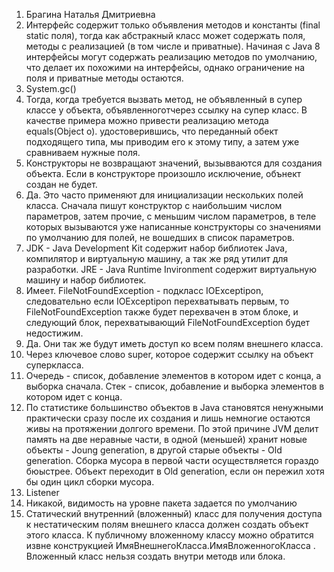 1. Брагина Наталья Дмитриевна
2. Интерфейс содержит только объявления методов и константы (final static поля), тогда как абстракный класс может содержать поля, методы с реализацией (в том числе и приватные). Начиная с Java 8 интерфейсы могут содержать реализацию методов по умолчанию, что делает их похожими на интерфейсы, однако ограничение на поля и приватные методы остаются.
3. System.gc()
4. Тогда, когда требуется вызвать метод, не объявленный в супер классе у объекта, объявленноготчерез ссылку на супер класс. В качестве примера можно привести реализацию метода equals(Object o). удостоверившись, что переданный обект подходящего типа, мы приводим его к этому типу, а затем уже сравниваем нужные поля.
5. Конструкторы не возвращают значений, вызывваются для создания объекта. Если в конструкторе произошло исключение, обънект создан не будет.
6. Да. Это часто применяют для инициализации нескольких полей класса. Сначала пишут конструктор с наибольшим числом параметров, затем прочие, с меньшим числом параметров, в теле которых вызываются уже написанные конструкторы со значениями по умолчанию для полей, не вошедших в список параметров.
7. JDK - Java Development Kit содержит набор библиотек Java, компилятор и виртуальную машину, а так же ряд утилит для разработки. JRE - Java Runtime Invironment содержит виртуальную машину и набор библиотек.
8. Имеет. FileNotFoundException - подкласс IOExceptipon, следовательно если IOExceptipon перехватывать первым, то FileNotFoundException также будет перехвачен в этом блоке, и следующий блок, перехватывающий FileNotFoundException будет недостижим.
9. Да. Они так же будут иметь доступ ко всем полям внешнего класса.
10. Через ключевое слово super, которое содержит ссылку на объект суперкласса.
11. Очередь - список, добавление элементов в котором идет с конца, а выборка сначала. Стек - список, добавление и выборка элементов в котором идет с конца.
12. По статистике большинство объектов в Java становятся ненужными практически сразу после их создания и лишь немногие остаются живы на протяжении долгого времени. По этой причине JVM делит память на две неравные части, в одной (меньшей) хранит новые объекты - Joung generation, в другой старые объекты - Old generation. Сборка мусора в первой части осуществляется гораздо бюыстрее. Объект переходит в Old generation, если он пережил хотя бы один цикл сборки мусора.
13. Listener
14. Никакой, видимость на уровне пакета задается по умолчанию
15. Статический внутренний (вложенный) класс для получения доступа к нестатическим полям внешнего класса должен создать объект этого класса. К публичному вложенному классу можно обратится извне конструкцией ИмяВнешнегоКласса.ИмяВложенногоКласса . Вложенный класс нельзя создать внутри методв или блока.
